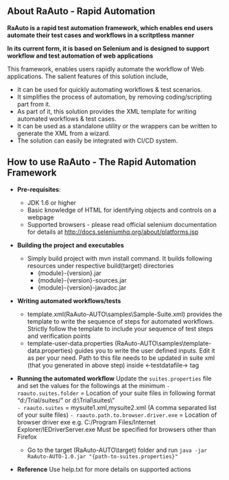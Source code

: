 ## About RaAuto - Rapid Automation ##

**RaAuto is a  rapid test automation framework, which enables end users automate their test cases and workflows in a scritptless manner**

**In its current form, it is based on Selenium and is designed to support workflow and test automation of web applications** 

This framework, enables users rapidly automate the workflow of Web applications.  The salient features of this solution include, 

 - It can be used for quickly automating workflows & test scenarios.
 - It simplifies the process of automation, by removing coding/scripting part from it.
 - As part of it, this solution provides the XML template for writing automated workflows & test cases.
 - It can be used as a standalone utility or the wrappers can be written to generate the XML from a wizard.
 - The solution can easily be integrated with CI/CD system. 


## How to use RaAuto - The Rapid Automation Framework ##

 - **Pre-requisites**:
	 - JDK 1.6 or higher
	 - Basic knowledge of HTML for identifying objects and controls on a webpage
	 - Supported browsers - please read official selenium documentation for details at http://docs.seleniumhq.org/about/platforms.jsp 
	 
 - **Building the project and executables**
	 - Simply build project with mvn install command. It builds following resources under respective build(target) directories 
		 - {module}-{version}.jar
		 - {module}-{version}-sources.jar
		 - {module}-{version}-javadoc.jar
		
 - **Writing automated workflows/tests**
	 - template.xml(RaAuto-AUTO\samples\Sample-Suite.xml) provides the template to write the sequence of steps for automated workflows. Strictly follow the template to include your sequence of test steps and verification points
	 - template-user-data.properties (RaAuto-AUTO\samples\template-data.properties) guides you to write the user defined inputs. Edit it as per your need. Path to this file needs to be updated in suite xml (that you generated in above step) inside <-testdatafile-> tag
	 
 - **Running the automated workflow**
	 Update the `suites.properties` file and set the values for the followings at the minimum
	 `- raauto.suites.folder` = Location of your suite files in following format
   “d:/Trial/suites/” or d:\\Trial\\suites\\”  
	 `- raauto.suites` = mysuite1.xml,mysuite2.xml (A comma separated list of your suite files)	
	 `- raauto.path.to.browser.driver.exe` = Location of browser driver exe
   e.g. C:/Program Files/Internet Explorer/IEDriverServer.exe Must be
   specified for browsers other than Firefox   
	 -  Go to the target (RaAuto-AUTO\target) folder and run `java -jar RaAuto-AUTO-1.0.jar "{path-to-suites.properties}"`

 - **Reference**
	Use help.txt for more details on supported actions
